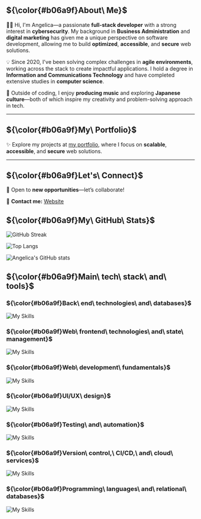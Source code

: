 ## ${\color{#b06a9f}About\ Me}$

:woman_technologist: Hi, I'm Angelica—a passionate **full-stack developer** with a strong interest in **cybersecurity**. My background in **Business Administration** and **digital marketing** has given me a unique perspective on software development, allowing me to build **optimized**, **accessible**, and **secure** web solutions.

💡 Since 2020, I've been solving complex challenges in **agile environments**, working across the stack to create impactful applications. I hold a degree in **Information and Communications Technology** and have completed extensive studies in **computer science**.

🎵 Outside of coding, I enjoy **producing music** and exploring **Japanese culture**—both of which inspire my creativity and problem-solving approach in tech.

---

## ${\color{#b06a9f}My\ Portfolio}$

✨ Explore my projects at [my portfolio](https://yumeangelica.github.io/), where I focus on **scalable**, **accessible**, and **secure** web solutions.

---

## ${\color{#b06a9f}Let's\ Connect}$

🤝 Open to **new opportunities**—let’s collaborate!

📩 **Contact me:** [Website](https://yumeangelica.github.io/)



## ${\color{#b06a9f}My\ GitHub\ Stats}$

![GitHub Streak](https://streak-stats.demolab.com/?user=yumeangelica&theme=light&hide_border=true&ring=b06a9f&fire=b06a9f&currStreakNum=b06a9f&sideNums=b06a9f&currStreakLabel=b06a9f&sideLabels=b06a9f&dates=b06a9f)

![Top Langs](https://github-readme-stats.vercel.app/api/top-langs/?username=yumeangelica&layout=compact&text_color=black&title_color=b06a9f&bg_color=f0dfec&theme=light)

![Angelica's GitHub stats](https://github-readme-stats.vercel.app/api?username=yumeangelica&show_icons=true&count_private=true&include_all_commits=true&theme=light&title_color=b06a9f&icon_color=b06a9f&text_color=black&bg_color=f0dfec)


## ${\color{#b06a9f}Main\ tech\ stack\ and\ tools}$

### ${\color{#b06a9f}Back\ end\ technologies\ and\ databases}$

![My Skills](https://skillicons.dev/icons?i=nodejs,express,mongo,django,firebase&theme=light)

### ${\color{#b06a9f}Web\ frontend\ technologies\ and\ state\ management}$

![My Skills](https://skillicons.dev/icons?i=react,redux,vue,pinia&theme=light)


### ${\color{#b06a9f}Web\ development\ fundamentals}$

![My Skills](https://skillicons.dev/icons?i=js,ts,php,css,html,bootstrap&theme=light)

### ${\color{#b06a9f}UI/UX\ design}$

![My Skills](https://skillicons.dev/icons?i=figma&theme=light)


### ${\color{#b06a9f}Testing\ and\ automation}$

![My Skills](https://skillicons.dev/icons?i=jest,cypress&theme=light)


### ${\color{#b06a9f}Version\ control,\ CI/CD,\ and\ cloud\ services}$

![My Skills](https://skillicons.dev/icons?i=git,github,githubactions,docker,azure&theme=light)


### ${\color{#b06a9f}Programming\ languages\ and\ relational\ databases}$


![My Skills](https://skillicons.dev/icons?i=python,sqlite,postgres,mysql&theme=light)